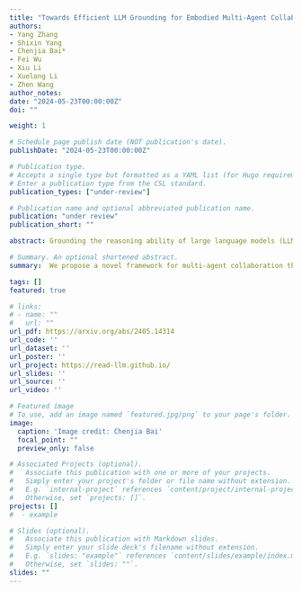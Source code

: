 ```yaml
---
title: "Towards Efficient LLM Grounding for Embodied Multi-Agent Collaboration."
authors:
- Yang Zhang
- Shixin Yang
- Chenjia Bai*
- Fei Wu
- Xiu Li
- Xuelong Li
- Zhen Wang
author_notes:
date: "2024-05-23T00:00:00Z"
doi: ""

weight: 1

# Schedule page publish date (NOT publication's date).
publishDate: "2024-05-23T00:00:00Z"

# Publication type.
# Accepts a single type but formatted as a YAML list (for Hugo requirements).
# Enter a publication type from the CSL standard.
publication_types: ["under-review"]

# Publication name and optional abbreviated publication name.
publication: "under review"
publication_short: ""

abstract: Grounding the reasoning ability of large language models (LLMs) for embodied tasks is challenging due to the complexity of the physical world. Especially, LLM planning for multi-agent collaboration requires communication of agents or credit assignment as the feedback to re-adjust the proposed plans and achieve effective coordination. However, existing methods that overly rely on physical verification or self-reflection suffer from excessive and inefficient querying of LLMs. In this paper, we propose a novel framework for multi-agent collaboration that introduces Reinforced Advantage feedback (ReAd) for efficient self-refinement of plans. Specifically, we perform critic regression to learn a sequential advantage function from LLM-planned data, and then treat the LLM planner as an optimizer to generate actions that maximize the advantage function. It endows the LLM with the foresight to discern whether the action contributes to accomplishing the final task. We provide theoretical analysis by extending advantage-weighted regression in reinforcement learning to multi-agent systems. Experiments on Overcooked-AI and a difficult variant of RoCoBench show that ReAd surpasses baselines in success rate, and also significantly decreases the interaction steps of agents and query rounds of LLMs, demonstrating its high efficiency for grounding LLMs.

# Summary. An optional shortened abstract.
summary:  We propose a novel framework for multi-agent collaboration that introduces Reinforced Advantage feedback (ReAd) for efficient self-refinement of plans.

tags: []
featured: true

# links:
# - name: ""
#   url: ""
url_pdf: https://arxiv.org/abs/2405.14314
url_code: ''
url_dataset: ''
url_poster: ''
url_project: https://read-llm.github.io/
url_slides: ''
url_source: ''
url_video: ''

# Featured image
# To use, add an image named `featured.jpg/png` to your page's folder. 
image:
  caption: 'Image credit: Chenjia Bai'
  focal_point: ""
  preview_only: false

# Associated Projects (optional).
#   Associate this publication with one or more of your projects.
#   Simply enter your project's folder or file name without extension.
#   E.g. `internal-project` references `content/project/internal-project/index.md`.
#   Otherwise, set `projects: []`.
projects: []
#  - example

# Slides (optional).
#   Associate this publication with Markdown slides.
#   Simply enter your slide deck's filename without extension.
#   E.g. `slides: "example"` references `content/slides/example/index.md`.
#   Otherwise, set `slides: ""`.
slides: ""
---
```


